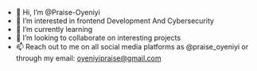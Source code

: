 - 👋 Hi, I’m @Praise-Oyeniyi
- 👀 I’m interested in frontend Development And Cybersecurity
- 🌱 I’m currently learning 
- 💞️ I’m looking to collaborate on interesting projects
- 📫 Reach out to me on all social media platforms as @praise_oyeniyi or through my email: oyeniyipraise@gmail.com

<!---
Praise-Oyeniyi/Praise-Oyeniyi is a ✨ special ✨ repository because its `README.md` (this file) appears on your GitHub profile.
You can click the Preview link to take a look at your changes.
--->
